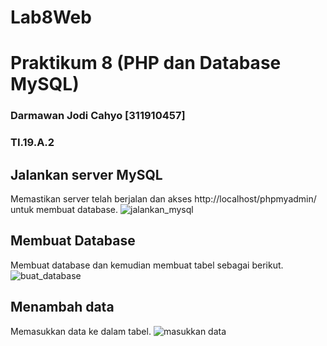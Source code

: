 # Lab8Web
# Praktikum 8 (PHP dan Database MySQL)

### Darmawan Jodi Cahyo [311910457]

### TI.19.A.2

## Jalankan server MySQL
Memastikan server telah berjalan dan akses http://localhost/phpmyadmin/ untuk membuat database.
![jalankan_mysql](https://user-images.githubusercontent.com/56252129/120416929-32316a80-c388-11eb-9185-53eb515523d9.png)

## Membuat Database
Membuat database dan kemudian membuat tabel sebagai berikut.
![buat_database](https://user-images.githubusercontent.com/56252129/120416969-42494a00-c388-11eb-8c18-46fbe3b8b68b.png)

## Menambah data
Memasukkan data ke dalam tabel.
![masukkan data](https://user-images.githubusercontent.com/56252129/120417014-52f9c000-c388-11eb-90f8-531267e4db08.png)

